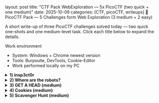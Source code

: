 layout: post
title: "CTF Pack WebExploration — 5x PicoCTF (two quick + one medium)"
date: 2025-10-09
categories: [CTF, picoCTF, writeups]
🧩 PicoCTF Pack — 5 Challenges form Web Exploration (3 medium + 2 easy)

A short write-up of three PicoCTF challenges solved today — two quick one-shots and one medium-level task.
Click each title below to expand the details.

Work environment
- System: Windows + Chrome newest version
- Tools: Burpsuite, DevTools, Cookie-Editor
- Work performed locally on my PC  

<details> <summary><b>1) insp3ct0r </b></summary>
Inspector
🔍 Description
 
First task from Web Exploration field. Here we will have to use DevTools to inspect the site and find the flag.

🛠️ What I did

Opened the page: 
<code>http://jupiter.challenges.picoctf.org:9670</code>
And I was on the page:
<img src="...assets/img/Web Exploration/insp3ct0r/5.png" width="600"> 
And I click on the HOW tab. Here we can see that to make this site creator used a HTML, CSS and JS.
<img src="..assets/img/Web Exploration/insp3ct0r/6.png" width="600"> 

1. I open DevTool (F12) and start inspecting DOM. Almost immediately I found 1st part of the flag in the HTML file:  
<img src="<img src="..assets/img/Web Exploration/insp3ct0r/1.png" width="600"> " width="600">  
2. Then I move to sources and check mycss.css where I found 2nd part of the flag  
<img src="..assets/img/Web Exploration/insp3ct0r/5.png" width="600"> 
3. And then move to myjs.js where the last part of the flag is waiting. 
<img src="../assets/img/ctf-2025-whats-netcat/2.png" width="600">  

</details>
<details> <summary><b>2) Where are the robots? </b></summary>
 Where are the robots?
🔍 Description
 
Pretty simple challenge. As the name indicates we will be checking robots.txt file  

🛠️ Steps

1. I open an URL given in the task, and I add at the end of it /robots.txt 
(<i>a text file that website owners create to tell web crawlers (like search engine bots) which pages or directories on their site should not be crawled</i>)  
<img src="assets/img/Web Exploration/where are the robots/1.png" width="600">  
2. In the robot.txt we can see disallow file.html. I puit it at the end of the URL:  
<img src="assets/img/Web Exploration/where are the robots/2.png" width="600">  

And we got the 2nd flag:  
<img src="../assets/img/ctf-2025-warm-up/2.png" width="600">

</details>
<details> <summary><b>3) GET A HEAD (medium)</b></summary>
GET A HEAD — (medium)
🔍 Description

A medium-level challenge involving the Burp Suite to manipulate the HTTPS requests.

🛠️ Steps to solve

1. Open the link from the task: http://mercury.picoctf.net:21939/  
<img src="../assets/img/Web Exploration/GET A HEAD/4.png" width="600">  
2. The site changes color accordingly to the button we click. If we click blue option there is POST request, when red there is a GET  
BLUE:  
<img src="../assets/img/Web Exploration/GET A HEAD/5.png" width="600">  
RED:  
<img src="../assets/img/Web Exploration/GET A HEAD/6.png" width="600">  
3. As the title of the challenge is GET a HEAD - I assume the GET is the request we want to experiment with. I intercept GET request and switch GET for HEAD - as in the challenge title and send
And there it is! The flag:  
<img src="../assets/img/Web Exploration/GET A HEAD/3.png" width="600">

</details>
<details> <summary><b>4) Cookies (medium)</b></summary>
Cookies — (medium)
🔍 Description
Who doesn't love cookies? Try to figure out the best one.
Here we will have to use cookies to find the flag. I'll use Chrome add-on Cookie-Manager - which allows users to view, edit, delete, and manage the cookies stored by their browse

🛠️ Steps to solve

1. I opened the page: http://mercury.picoctf.net:17781/ It looked like this:  
<img src="../assets/img/Web Exploration/Cookies/1.png" width="600">  
After opening page we could see only one cookie Named: name with Value: -1  
3. First I opened Cookie-Editor add-on and tried to add earch for the cookie from the placeholder in the search bar: snickerdoodle - it was proper value, but wrong cookie. We got new cookie with value 0  
4. Idea that popped in my head was: There is too many kind of cookies to tre guessing it :D. Let's try from a different angle.  
<img src="../assets/img/Web Exploration/Cookies/3.png" width="600">  
5. I use Cookie-Editor to change the cookie value from 0, to 1 save it and reload the page and we got next cookie name but still wrong  
6. Then I trieds 50, 40, 30 - nothing. Tried 20 and it works but wrong cookie (at this point I hoped the last one will be the flag) so I tried 29 - nothing, then 28 - cookie, but again, not very special... :)  
7. Finally I found the right one!  
<img src="../assets/img/Web Exploration/Cookies/4.png" width="600">  

I'll add automated solution with Burp Suite intruder or another script soon, because it seems very so i'll leave place here for it! :D

</details>
<details> <summary><b>5) Scavenger Hunt (medium)</b></summary>
Cookies — (medium)
🔍 Description
There is some interesting information hidden around this site.
We will search throrugh the page, to find parts of the flag.

🛠️ What I did

1. First ofcourse I open the page: http://mercury.picoctf.net:5080/  
2. And start classic from DevTools and DOM analyzing and immediately we can see first part of the flag  
<img src="..assets/img/Web Exploration/Scavenger Hunt/2.png" width="600">  
3. Then I go to sources and and CSS and here is the 2nd part... however we don't know how many parts there is, I don't think it will be only 3 :D  
<img src="..assets/img/Web Exploration/Scavenger Hunt/3.png" width="600">  
4. Let's go see the js file. Here we have hint <i>How can I keep Google from indexing my website?</i> instead of the flag part:
5. The idea that comes to my mind is to check as in previous challenge - robots.txt - so I add it to the URL and there it is 3rd part with another hint
<img src="..assets/img/Web Exploration/Scavenger Hunt/1.png" width="600">  
6. Here I stucked for a moment, had no really idea where to search only hint was that its apache. After about ~1hr of tries and doing some resarch I found that: .htaccess is a configuration file used by Apache-based web servers and it worked - I replaced /robots.txt at the end of the URL with /.htaccess and I found it 4th part of the flag with another hint  
<img src="..assets/img/Web Exploration/Scavenger Hunt/1.png" width="600">
7. And another resarch, after some time I found that DS_Store is a file that stores custom attributes of its containing folder, such as folder view options, icon positions - It took me a while to find out, but there is final part!
<img src="..assets/img/Web Exploration/Scavenger Hunt/7.png" width="600">

</details>
